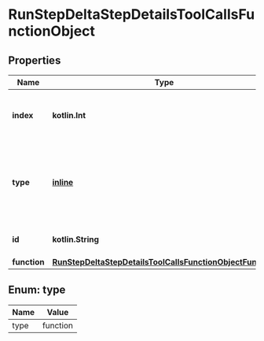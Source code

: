 
# RunStepDeltaStepDetailsToolCallsFunctionObject

## Properties
| Name | Type | Description | Notes |
| ------------ | ------------- | ------------- | ------------- |
| **index** | **kotlin.Int** | The index of the tool call in the tool calls array. |  |
| **type** | [**inline**](#Type) | The type of tool call. This is always going to be &#x60;function&#x60; for this type of tool call. |  |
| **id** | **kotlin.String** | The ID of the tool call object. |  [optional] |
| **function** | [**RunStepDeltaStepDetailsToolCallsFunctionObjectFunction**](RunStepDeltaStepDetailsToolCallsFunctionObjectFunction.md) |  |  [optional] |


<a id="Type"></a>
## Enum: type
| Name | Value |
| ---- | ----- |
| type | function |



